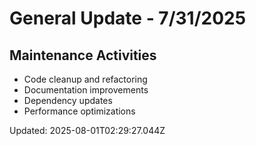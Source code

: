 # General Update - 7/31/2025

## Maintenance Activities

- Code cleanup and refactoring
- Documentation improvements
- Dependency updates
- Performance optimizations

Updated: 2025-08-01T02:29:27.044Z
